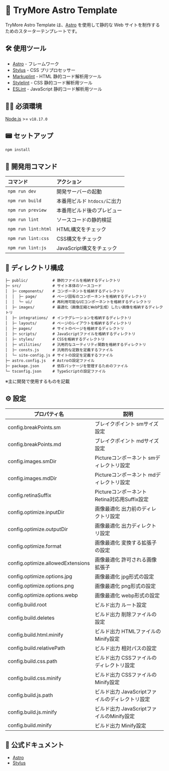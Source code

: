 # 🚀 TryMore Astro Template
TryMore Astro Template は、[Astro](https://astro.build/) を使用して静的な Web サイトを制作するためのスターターテンプレートです。

## 🛠️ 使用ツール
- [Astro](https://astro.build/) - フレームワーク
- [Stylus](https://stylus-lang.com/) - CSS プリプロセッサー
- [Markuplint](https://markuplint.dev/) - HTML 静的コード解析用ツール
- [Stylelint](https://stylelint.io/) - CSS 静的コード解析用ツール
- [ESLint](https://eslint.org/) - JavaScript 静的コード解析用ツール

## 🧑‍🚀 必須環境
[Node.js](https://nodejs.jp/) >= `v18.17.0`  

## 📟 セットアップ
```
npm install
```

## 🤖 開発用コマンド

| コマンド               | アクション                            |
| :--------------------- | :------------------------------------ |
| `npm run dev`          | 開発サーバーの起動                    |
| `npm run build`        | 本番用ビルド `htdocs/`に出力          |
| `npm run preview`      | 本番用ビルド後のプレビュー            |
| `npm run lint`         | ソースコードの静的検証                |
| `npm run lint:html`    | HTML構文をチェック                    |
| `npm run lint:css`     | CSS構文をチェック                     |
| `npm run lint:js`      | JavaScript構文をチェック              |

## 📁 ディレクトリ構成
```
├─ public/           # 静的ファイルを格納するディレクトリ
├─ src/              # サイト本体のソースコード
│  ├─ components/    # コンポーネントを格納するディレクトリ
│  │  ├─ page/       # ページ固有のコンポーネントを格納するディレクトリ
│  │  └─ ui/         # 再利用可能なUIコンポーネントを格納するディレクトリ
│  ├─ images/        # 最適化（画像圧縮とWebP生成）したい画像を格納するディレクトリ
│  ├─ integrations/  # インテグレーションを格納するディレクトリ
│  ├─ layouts/       # ページのレイアウトを格納するディレクトリ
│  ├─ pages/         # サイトのページを格納するディレクトリ
│  ├─ scripts/       # JavaScriptファイルを格納するディレクトリ
│  ├─ styles/        # CSSを格納するディレクトリ
│  ├─ utilities/     # 汎用的なユーティリティ関数を格納するディレクトリ
│  ├─ consts.js      # 汎用的な定数を定義するファイル
│  └─ site-config.js # サイトの設定を定義するファイル
├─ astro.config.js   # Astroの設定ファイル
├─ package.json      # 依存パッケージを管理するためのファイル
└─ tsconfig.json     # TypeScriptの設定ファイル
```
※主に開発で使用するものを記載

## ⚙️ 設定
| プロパティ名                      | 説明                                            |
| --------------------------------- | ----------------------------------------------- |
| config.breakPoints.sm             | ブレイクポイント smサイズ設定                   |
| config.breakPoints.md             | ブレイクポイント mdサイズ設定                   |
| config.images.smDir               | Pictureコンポーネント smディレクトリ設定        |
| config.images.mdDir               | Pictureコンポーネント mdディレクトリ設定        |
| config.retinaSuffix               | Pictureコンポーネント Retina対応用Suffix設定    |
| config.optimize.inputDir          | 画像最適化 出力前のディレクトリ設定             |
| config.optimize.outputDir         | 画像最適化 出力ディレクトリ設定                 |
| config.optimize.format            | 画像最適化 変換する拡張子の設定                 |
| config.optimize.allowedExtensions | 画像最適化 許可される画像拡張子                 |
| config.optimize.options.jpg       | 画像最適化 jpg形式の設定                        |
| config.optimize.options.png       | 画像最適化 png形式の設定                        |
| config.optimize.options.webp      | 画像最適化 webp形式の設定                       |
| config.build.root                 | ビルド出力 ルート設定                           |
| config.build.deletes              | ビルド出力 削除ファイルの設定                   |
| config.build.html.minify          | ビルド出力 HTMLファイルのMinify設定             |
| config.build.relativePath         | ビルド出力 相対パスの設定                       |
| config.build.css.path             | ビルド出力 CSSファイルのディレクトリ設定        |
| config.build.css.minify           | ビルド出力 CSSファイルのMinify設定              |
| config.build.js.path              | ビルド出力 JavaScriptファイルのディレクトリ設定 |
| config.build.js.minify            | ビルド出力 JavaScriptファイルのMinify設定       |
| config.build.minify               | ビルド出力 Minify設定                           |


## 👀 公式ドキュメント
- [Astro](https://docs.astro.build/ja/getting-started/)
- [Stylus](https://stylus-lang.com/docs/)